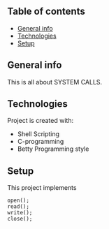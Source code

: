 ## Table of contents
* [General info](#general-info)
* [Technologies](#technologies)
* [Setup](#setup)

## General info
This is all about SYSTEM CALLS.

## Technologies
Project is created with:
* Shell Scripting
* C-programming
* Betty Programming style

## Setup
This project implements 

```
open();
read();
write();
close();
```